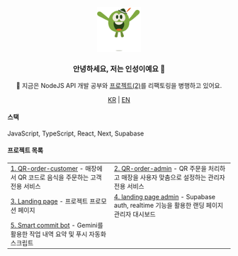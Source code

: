 <div align="center"> 
  <a href="https://inseong-landing-page.vercel.app/" alt="페이지 이동" target="_blank">
    <img src="./src/WeTransfer.gif" width="100"> 
  </a>
  <h3>안녕하세요, 저는 인성이예요 👋</h3> 
  <p>🔧 지금은 NodeJS API 개발 공부와 <a href="https://github.com/inseong01/QR-order-admin">프로젝트(2)</a>를 리팩토링을 병행하고 있어요.</p>

  <p align="center"> 
    <a href="README.md"><span>KR</span></a>
  | <a href="README_EN.md"><span>EN</span></a>
  </p> 
  
  <h4 align="left">스택</h4>
  <p align="left">JavaScript, TypeScript, React, Next, Supabase</p>
  
  <h4 align="left">프로젝트 목록</h4>
  <table align="center"> 
    <tr> 
      <td>
        <a href="https://github.com/inseong01/QR-order-customer"  target="_blank">1. QR-order-customer</a> 
        - 매장에서 QR 코드로 음식을 주문하는 고객 전용 서비스 
      </td> 
      <td>
        <a href="https://github.com/inseong01/QR-order-admin" target="_blank">2. QR-order-admin</a> 
        - QR 주문을 처리하고 매장을 사용자 맞춤으로 설정하는 관리자 전용 서비스
      </td> 
    </tr> 
    <tr> 
      <td> 
        <a href="https://github.com/inseong01/landing-page" target="_blank">3. Landing page</a> 
        - 프로젝트 프로모션 페이지
      </td> 
      <td>
        <a href="https://github.com/inseong01/landing-page-admin-dashboard" target="_blank">4. landing page admin</a>
         - Supabase auth, realtime 기능을 활용한 랜딩 페이지 관리자 대시보드
      </td>  
    </tr> 
    <tr> 
      <td>
        <a href="https://github.com/inseong01/smart-commit-bot" target="_blank">5. Smart commit bot</a> 
        - Gemini를 활용한 작업 내역 요약 및 푸시 자동화 스크립트
      </td> 
      <td>
      </td>
    </tr> 
  </table>
</div>
